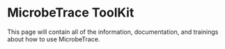 # MicrobeTrace ToolKit

This page will contain all of the information, documentation, and trainings about how to use MicrobeTrace.
